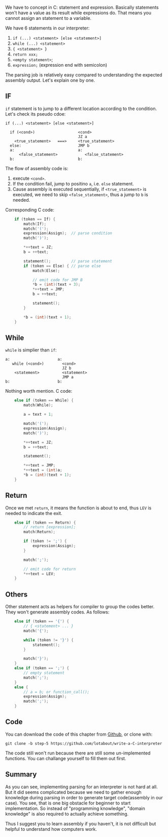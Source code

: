 We have to concept in C: statement and expression. Basically statements won't
have a value as its result while expressions do. That means you cannot assign
an statement to a variable.

We have 6 statements in our interpreter:

1. `if (...) <statement> [else <statement>]`
2. `while (...) <statement>`
3. `{ <statement> }`
4. `return xxx;`
5. `<empty statement>`;
6. `expression;` (expression end with semicolon)

The parsing job is relatively easy compared to understanding the expected
assembly output. Let's explain one by one.

## IF

`if` statement is to jump to a different location according to the condition.
Let's check its pseudo cdoe:

```
if (...) <statement> [else <statement>]

  if (<cond>)                   <cond>
                                JZ a
    <true_statement>   ===>     <true_statement>
  else:                         JMP b
  a:                            a:
      <false_statement>            <false_statement>
  b:                            b:
```

The flow of assembly code is:

1. execute `<cond>`.
2. If the condition fail, jump to positino `a`, i.e. `else` statement.
3. Cause assembly is executed sequentially, if `<true_statement>` is executed,
   we need to skip `<false_statement>`, thus a jump to `b` is needed.

Corresponding C code:

```c
    if (token == If) {
        match(If);
        match('(');
        expression(Assign);  // parse condition
        match(')');

        *++text = JZ;
        b = ++text;

        statement();         // parse statement
        if (token == Else) { // parse else
            match(Else);

            // emit code for JMP B
            *b = (int)(text + 3);
            *++text = JMP;
            b = ++text;

            statement();
        }

        *b = (int)(text + 1);
    }
```

## While

`while` is simplier than `if`:

```
a:                     a:
   while (<cond>)        <cond>
                         JZ b
    <statement>          <statement>
                         JMP a
b:                     b:
```

Nothing worth mention. C code:

```c
    else if (token == While) {
        match(While);

        a = text + 1;

        match('(');
        expression(Assign);
        match(')');

        *++text = JZ;
        b = ++text;

        statement();

        *++text = JMP;
        *++text = (int)a;
        *b = (int)(text + 1);
    }
```

## Return

Once we met `return`, it means the function is about to end, thus `LEV` is
needed to indicate the exit.

```c
    else if (token == Return) {
        // return [expression];
        match(Return);

        if (token != ';') {
            expression(Assign);
        }

        match(';');

        // emit code for return
        *++text = LEV;
    }
```

## Others

Other statement acts as helpers for compiler to group the codes better. They
won't generate assembly codes. As follows:

```c
    else if (token == '{') {
        // { <statement> ... }
        match('{');

        while (token != '}') {
            statement();
        }

        match('}');
    }
    else if (token == ';') {
        // empty statement
        match(';');
    }
    else {
        // a = b; or function_call();
        expression(Assign);
        match(';');
    }
```

## Code

You can download the code of this chapter from [Github](https://github.com/lotabout/write-a-C-interpreter/tree/step-5), or clone with:

```
git clone -b step-5 https://github.com/lotabout/write-a-C-interpreter
```

The code still won't run because there are still some un-implemented
functions. You can challange yourself to fill them out first.

## Summary

As you can see, implementing parsing for an interpreter is not hard at all.
But it did seems complicated because we need to gather enough knowledge during
parsing in order to generate target code(assembly in our case). You see, that
is one big obstacle for beginner to start implementation. So instead of
"programming knowledge", "domain knowledge" is also required to actually
achieve something.

Thus I suggest you to learn assembly if you haven't, it is not difficult but
helpful to understand how computers work.
